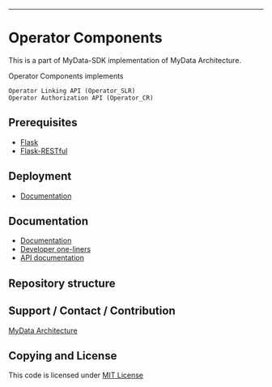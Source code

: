 ---

# Operator Components
This is a part of MyData-SDK implementation of MyData Architecture.

Operator Components implements

    Operator Linking API (Operator_SLR)
    Operator Authorization API (Operator_CR)

## Prerequisites
- [Flask](http://flask.pocoo.org/)
- [Flask-RESTful](http://flask-restful-cn.readthedocs.org/)


## Deployment

- [ Documentation](/doc/developer_oneliners.md)

## Documentation
- [ Documentation ](/doc/)
- [ Developer one-liners ](/doc/developer_oneliners.md)
- [ API documentation ](/doc/api/)

## Repository structure

## Support / Contact / Contribution
[MyData Architecture](https://github.com/HIIT/mydata-stack)

## Copying and License
This code is licensed under [MIT License](LICENSE)